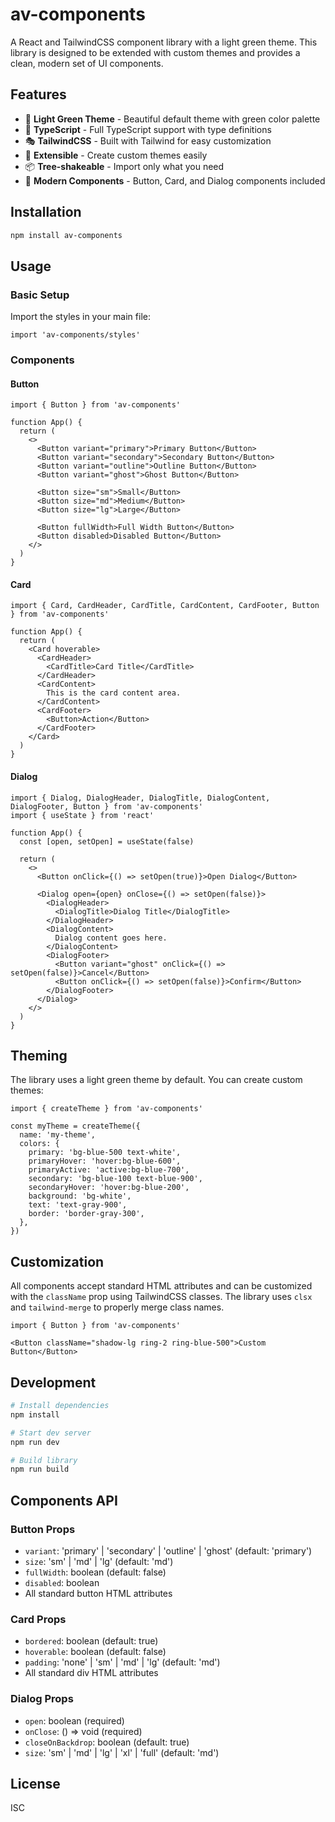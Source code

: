 # av-components

A React and TailwindCSS component library with a light green theme. This library is designed to be extended with custom themes and provides a clean, modern set of UI components.

## Features

- 🎨 **Light Green Theme** - Beautiful default theme with green color palette
- 🎯 **TypeScript** - Full TypeScript support with type definitions
- 🎭 **TailwindCSS** - Built with Tailwind for easy customization
- 🔧 **Extensible** - Create custom themes easily
- 📦 **Tree-shakeable** - Import only what you need
- 🌟 **Modern Components** - Button, Card, and Dialog components included

## Installation

```bash
npm install av-components
```

## Usage

### Basic Setup

Import the styles in your main file:

```tsx
import 'av-components/styles'
```

### Components

#### Button

```tsx
import { Button } from 'av-components'

function App() {
  return (
    <>
      <Button variant="primary">Primary Button</Button>
      <Button variant="secondary">Secondary Button</Button>
      <Button variant="outline">Outline Button</Button>
      <Button variant="ghost">Ghost Button</Button>
      
      <Button size="sm">Small</Button>
      <Button size="md">Medium</Button>
      <Button size="lg">Large</Button>
      
      <Button fullWidth>Full Width Button</Button>
      <Button disabled>Disabled Button</Button>
    </>
  )
}
```

#### Card

```tsx
import { Card, CardHeader, CardTitle, CardContent, CardFooter, Button } from 'av-components'

function App() {
  return (
    <Card hoverable>
      <CardHeader>
        <CardTitle>Card Title</CardTitle>
      </CardHeader>
      <CardContent>
        This is the card content area.
      </CardContent>
      <CardFooter>
        <Button>Action</Button>
      </CardFooter>
    </Card>
  )
}
```

#### Dialog

```tsx
import { Dialog, DialogHeader, DialogTitle, DialogContent, DialogFooter, Button } from 'av-components'
import { useState } from 'react'

function App() {
  const [open, setOpen] = useState(false)
  
  return (
    <>
      <Button onClick={() => setOpen(true)}>Open Dialog</Button>
      
      <Dialog open={open} onClose={() => setOpen(false)}>
        <DialogHeader>
          <DialogTitle>Dialog Title</DialogTitle>
        </DialogHeader>
        <DialogContent>
          Dialog content goes here.
        </DialogContent>
        <DialogFooter>
          <Button variant="ghost" onClick={() => setOpen(false)}>Cancel</Button>
          <Button onClick={() => setOpen(false)}>Confirm</Button>
        </DialogFooter>
      </Dialog>
    </>
  )
}
```

## Theming

The library uses a light green theme by default. You can create custom themes:

```tsx
import { createTheme } from 'av-components'

const myTheme = createTheme({
  name: 'my-theme',
  colors: {
    primary: 'bg-blue-500 text-white',
    primaryHover: 'hover:bg-blue-600',
    primaryActive: 'active:bg-blue-700',
    secondary: 'bg-blue-100 text-blue-900',
    secondaryHover: 'hover:bg-blue-200',
    background: 'bg-white',
    text: 'text-gray-900',
    border: 'border-gray-300',
  },
})
```

## Customization

All components accept standard HTML attributes and can be customized with the `className` prop using TailwindCSS classes. The library uses `clsx` and `tailwind-merge` to properly merge class names.

```tsx
import { Button } from 'av-components'

<Button className="shadow-lg ring-2 ring-blue-500">Custom Button</Button>
```

## Development

```bash
# Install dependencies
npm install

# Start dev server
npm run dev

# Build library
npm run build
```

## Components API

### Button Props

- `variant`: 'primary' | 'secondary' | 'outline' | 'ghost' (default: 'primary')
- `size`: 'sm' | 'md' | 'lg' (default: 'md')
- `fullWidth`: boolean (default: false)
- `disabled`: boolean
- All standard button HTML attributes

### Card Props

- `bordered`: boolean (default: true)
- `hoverable`: boolean (default: false)
- `padding`: 'none' | 'sm' | 'md' | 'lg' (default: 'md')
- All standard div HTML attributes

### Dialog Props

- `open`: boolean (required)
- `onClose`: () => void (required)
- `closeOnBackdrop`: boolean (default: true)
- `size`: 'sm' | 'md' | 'lg' | 'xl' | 'full' (default: 'md')

## License

ISC
 
